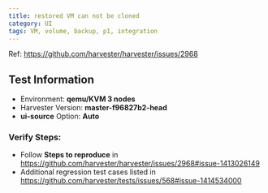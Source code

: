 ```yaml
---
title: restored VM can not be cloned
category: UI
tags: VM, volume, backup, p1, integration
---
```

Ref: https://github.com/harvester/harvester/issues/2968


Test Information
----
* Environment: **qemu/KVM 3 nodes**
* Harvester Version: **master-f96827b2-head**
* **ui-source** Option: **Auto**

### Verify Steps:
- Follow **Steps to reproduce** in https://github.com/harvester/harvester/issues/2968#issue-1413026149
- Additional regression test cases listed in https://github.com/harvester/tests/issues/568#issue-1414534000
